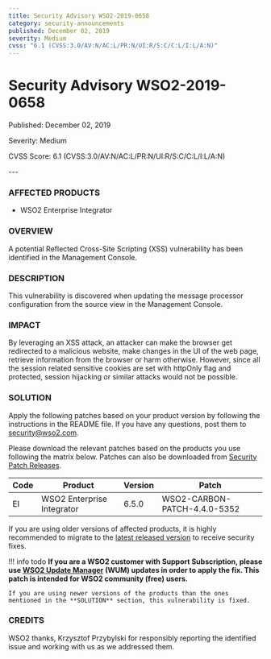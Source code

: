 ```yaml
---
title: Security Advisory WSO2-2019-0658
category: security-announcements
published: December 02, 2019
severity: Medium
cvss: "6.1 (CVSS:3.0/AV:N/AC:L/PR:N/UI:R/S:C/C:L/I:L/A:N)"
---
```


# Security Advisory WSO2-2019-0658

<p class="doc-info">Published: December 02, 2019</p>
<p class="doc-info">Severity: Medium</p>
<p class="doc-info">CVSS Score: 6.1 (CVSS:3.0/AV:N/AC:L/PR:N/UI:R/S:C/C:L/I:L/A:N)</p>
---

### AFFECTED PRODUCTS
* WSO2 Enterprise Integrator


### OVERVIEW
A potential Reflected Cross-Site Scripting (XSS) vulnerability has been identified in the Management Console.


### DESCRIPTION
This vulnerability is discovered when updating the message processor configuration from the source view in the Management Console.


### IMPACT
By leveraging an XSS attack, an attacker can make the browser get redirected to a malicious website, make changes in the UI of the web page, retrieve information from the browser or harm otherwise. However, since all the session related sensitive cookies are set with httpOnly flag and protected, session hijacking or similar attacks would not be possible.


### SOLUTION
Apply the following patches based on your product version by following the instructions in the README file. If you have any questions, post them to <security@wso2.com>.

Please download the relevant patches based on the products you use following the matrix below. Patches can also be downloaded from [Security Patch Releases](https://wso2.com/security-patch-releases/).


| **Code** | **Product**                | **Version** | **Patch**                    |
| -------- | -------------------------- | ----------- | ---------------------------- |
| EI       | WSO2 Enterprise Integrator | 6.5.0       | WSO2-CARBON-PATCH-4.4.0-5352 |


If you are using older versions of affected products, it is highly recommended to migrate to the [latest released version](https://wso2.com/products/carbon/release-matrix/) to receive security fixes.


!!! info todo
    **If you are a WSO2 customer with Support Subscription, please use [WSO2 Update Manager](https://wso2.com/updates/wum) (WUM) updates in order to apply the fix. This patch is intended for WSO2 community (free) users.**

    If you are using newer versions of the products than the ones mentioned in the **SOLUTION** section, this vulnerability is fixed.


### CREDITS
WSO2 thanks, Krzysztof Przybylski for responsibly reporting the identified issue and working with us as we addressed them.
